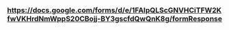 ### <https://docs.google.com/forms/d/e/1FAIpQLScGNVHCiTFW2KfwVKHrdNmWppS20CBojj-BY3gscfdQwQnK8g/formResponse>
